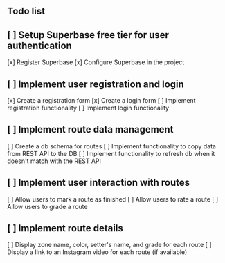 ## Todo list 

## [ ] Setup Superbase free tier for user authentication
[x] Register Superbase
[x] Configure Superbase in the project
## [ ] Implement user registration and login
[x] Create a registration form
[x] Create a login form
[ ] Implement registration functionality
[ ] Implement login functionality
## [ ] Implement route data management
[ ] Create a db schema for routes
[ ] Implement functionality to copy data from REST API to the DB
[ ] Implement functionality to refresh db when it doesn't match with the REST API
## [ ] Implement user interaction with routes 
[ ] Allow users to mark a route as finished
[ ] Allow users to rate a route
[ ] Allow users to grade a route
## [ ] Implement route details
[ ] Display zone name, color, setter's name, and grade for each route
[ ] Display a link to an Instagram video for each route (if available)